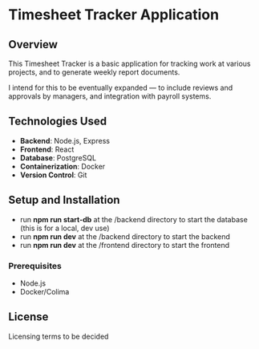 # Timesheet Tracker Application

## Overview

This Timesheet Tracker is a basic application for tracking work at various projects, and to generate weekly report documents.

I intend for this to be eventually expanded — to include reviews and approvals by managers, and integration with payroll systems. 

## Technologies Used

- **Backend**: Node.js, Express
- **Frontend**: React
- **Database**: PostgreSQL
- **Containerization**: Docker
- **Version Control**: Git

## Setup and Installation
- run **npm run start-db** at the /backend directory to start the database (this is for a local, dev use)
- run **npm run dev** at the /backend directory to start the backend
- run **npm run dev** at the /frontend directory to start the frontend

### Prerequisites

- Node.js
- Docker/Colima

## License

Licensing terms to be decided
